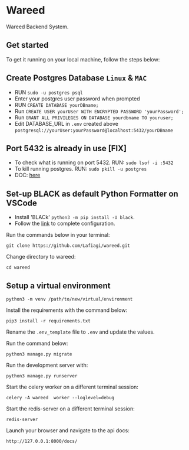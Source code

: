 # Wareed
Wareed Backend System.

## Get started

To get it running on your local machine, follow the steps below:


 ## Create Postgres Database `Linux` & `MAC`
 - RUN `sudo -u postgres psql`
 - Enter your postgres user password when prompted
 - RUN `CREATE DATABASE yourDBname;`
 - Run `CREATE USER yourUser WITH ENCRYPTED PASSWORD 'yourPassword';`
 - Run `GRANT ALL PRIVILEGES ON DATABASE yourdbname TO youruser;`
 - Edit DATABASE_URL in `.env` created above `postgresql://yourUser:yourPassword@localhost:5432/yourDBname`

 ## Port 5432 is already in use [FIX]
 - To check what is running on port 5432. RUN: ```sudo lsof -i :5432```
 - To kill running postgres. RUN: ```sudo pkill -u postgres```
 - DOC: [here](https://github.com/dwyl/learn-postgresql/issues/60)

 ## Set-up BLACK as default Python Formatter on VSCode
 - Install 'BLACk' ```python3 -m pip install -U black```.
 - Follow the [link](https://dev.to/adamlombard/how-to-use-the-black-python-code-formatter-in-vscode-3lo0) to complete configuration.

Run the commands below in your terminal:

```
git clone https://github.com/Lafiagi/wareed.git
```

Change directory to wareed:

```
cd wareed
```
## Setup a virtual environment
```
python3 -m venv /path/to/new/virtual/environment
```

Install the requirements with the command below:

```
pip3 install -r requirements.txt
```

Rename the `.env_template` file to `.env` and update the values.

Run the command below:

```
python3 manage.py migrate
```

Run the development server with:

```
python3 manage.py runserver
```

Start the celery worker on a different terminal session:

```
celery -A wareed  worker --loglevel=debug
```

Start the redis-server on a different terminal session:

```
redis-server
```

Launch your browser and navigate to the api docs:

```
http://127.0.0.1:8000/docs/
```